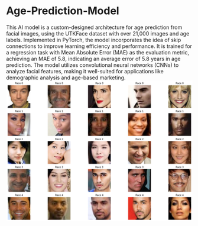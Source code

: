 # Age-Prediction-Model
This AI model is a custom-designed architecture for age prediction from facial images, using the UTKFace dataset with over 21,000 images and age labels. Implemented in PyTorch, the model incorporates the idea of skip connections to improve learning efficiency and performance. It is trained for a regression task with Mean Absolute Error (MAE) as the evaluation metric, achieving an MAE of 5.8, indicating an average error of 5.8 years in age prediction. The model utilizes convolutional neural networks (CNNs) to analyze facial features, making it well-suited for applications like demographic analysis and age-based marketing.
![Alt text](https://github.com/essamalaa1/Age-Prediction-Model/blob/main/Image.png)
